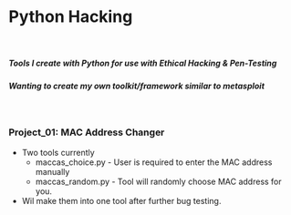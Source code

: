 # Python Hacking

<br />

##### Tools I create with Python for use with Ethical Hacking & Pen-Testing

##### Wanting to create my own toolkit/framework similar to metasploit

<br />

### Project_01: MAC Address Changer

* Two tools currently
  * maccas_choice.py - User is required to enter the MAC address manually
  * maccas_random.py - Tool will randomly choose MAC address for you.
* Wil make them into one tool after further bug testing.
